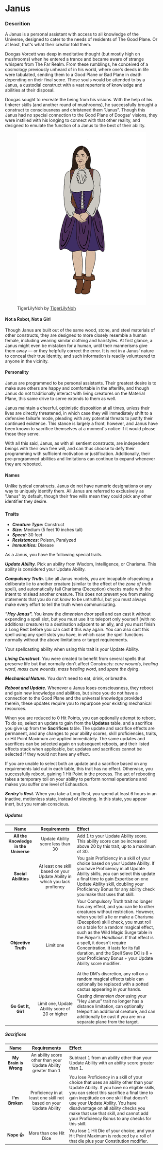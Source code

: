 # Janus

### Descrition

A Janus is a personal assistant with access to all knowledge of the Universe, designed to cater to the needs of residents of The Good Plane. Or at least, that's what their creator told them.

Doogas Vorcett was deep in meditative thought (but mostly high on mushrooms) when he entered a trance and became aware of strange whispers from The Far Realm. From these rumblings, he conceived of a cosmology previously unheard of in his world, where one's deeds in life were tabulated, sending them to a Good Plane or Bad Plane in death depending on their final score. These souls would be attended to by a Janus, a custodial construct with a vast repertorie of knowledge and abilities at their disposal.

Doogas sought to recreate the being from his visions. With the help of his tinkerer skills (and another round of mushrooms), he successfully brought a construct to consciousness and christened them "Janus". Though this Janus had no special connection to the Good Plane of Doogas' visions, they were instilled with his longing to connect with that other reality, and designed to emulate the function of a Janus to the best of their ability.

<figure>
  <img src="janus-tigerlilynoh.png" alt="Drawing of a humanoid figure resembling D'Arcy Carden from The Good Place with a gray blouse, purple corset and dress, and brown boots. Their skin has seams indicating that it's artificial and stitched together from separate components." />
  <figcaption>TigerLilyNoh by <a href="https://tigerlilynoh.tumblr.com">TigerLilyNoh</a></figcaption>
</figure>

#### Not a Robot, Not a Girl

Though Janus are built out of the same wood, stone, and steel materials of other constructs, they are designed to more closely resemble a human female, including wearing similar clothing and hairstyles. At first glance, a Janus might even be mistaken for a human, until their mannerisms give them away — or they helpfully correct the error. It is not in a Janus' nature to conceal their true identity, and such information is readily volunteered to anyone in the vicinity.

#### Personality

Janus are programmed to be personal assistants. Their greatest desire is to make sure others are happy and comfortable in the afterlife, and though Janus do not traditionally interact with living creatures on the Material Plane, this same drive to serve extends to them as well.

Janus maintain a cheerful, optimistic disposition at all times, unless their lives are directly threatened, in which case they will immediately shift to a defensive failsafe mode, pleading with any potential threats to justify their continued existence. This stance is largely a front, however, and Janus have been known to sacrifice themselves at a moment's notice if it would please those they serve.

With all this said, Janus, as with all sentient constructs, are independent beings with their own free will, and can thus choose to defy their programming with sufficient motivation or justification. Additionally, their pre-programmed abilities and limitations can continue to expand whenever they are rebooted.

#### Names

Unlike typical constructs, Janus do not have numeric designations or any way to uniquely identify them. All Janus are referred to exclusively as "Janus" by default, though their free wills mean they could pick any other identifier they desire.

### Traits

- _**Creature Type:**_ Construct
- _**Size:**_ Medium (5 feet 10 inches tall)
- _**Speed:**_ 30 feet
- _**Resistances:**_ Poison, Paralyzed
- _**Immunities:**_ Disease

As a Janus, you have the following special traits.

_**Update Ability.**_ Pick an ability from Wisdom, Intelligence, or Charisma. This ability is considered your Update Ability.

_**Compulsory Truth.**_ Like all Janus models, you are incapable ofspeaking a deliberate lie to another creature (similar to the effect of the _zone of truth_ spell), and automatically fail Charisma (Deception) checks made with the intent to mislead another creature. This does not prevent you from making statements that you do not _know_ to be untruthful, but you must always make every effort to tell the truth when communicating.

_**"Hey Janus".**_ You know the _dimension door_ spell and can cast it without expending a spell slot, but you must use it to teleport only yourself (with no additional creature) to a destination adjacent to an ally, and you must finish a Long Rest before you can cast it this way again. You can also cast this spell using any spell slots you have, in which case the spell functions normally without the above limitations or target requirements.

Your spellcasting ability when using this trait is your Update Ability.

_**Living Construct.**_ You were created to benefit from several spells that preserve life but that normally don't affect Constructs: _cure wounds_, _healing word_, _mass cure wounds_, _mass healing word_, and _spare the dying_.

_**Mechanical Nature.**_ You don't need to eat, drink, or breathe.

_**Reboot and Update.**_ Whenever a Janus loses consciousness, they reboot and gain new knowledge and abilities, but since you do not have a connection to the Good Plane and the universal knowledge provided therein, these updates require you to repurpose your existing mechanical resources.

When you are reduced to 0 Hit Points, you can optionally attempt to reboot. To do so, select an update to gain from the **Updates** table, and a sacrifice you give up from the **Sacrifices** table. The update and sacrifice effects are permanent, and any changes to your ability scores, skill proficiencies, traits, or Hit Point Maximum are applied immediately. The same updates and sacrifices can be selected again on subsequent reboots, and their listed effects stack when applicable, but updates and sacrifices cannot be selected if they would not have any effect.

If you are unable to select both an update and a sacrifice based on any requirements laid out in each table, this trait has no effect. Otherwise, you successfully reboot, gaining 1 Hit Point in the process. The act of rebooting takes a temporary toll on your ability to perform normal operations and makes you suffer one level of Exhaustion.

_**Sentry's Rest.**_ When you take a Long Rest, you spend at least 6 hours in an inactive, motionless state, instead of sleeping. In this state, you appear inert, but you remain conscious.

##### Updates
| Name | Requirements | Effect |
|:-:|:-:|:-|
| **All the Knowledge in the Universe** | Update Ability score less than 30 | Add 1 to your Update Ability score. This ability score can be increased above 20 by this trait, up to a maximum of 30. |
| **Social Abilities** | At least one skill based on your Update Ability in which you lack profiency | You gain Proficiency in a skill of your choice based on your Update Ability. If you have Proficiency in all Update Ability skills, you can select this update a final time to gain Expertise on one Update Ability skill, doubling your Proficiency Bonus for any ability check you make that uses that skill. |
| **Objective Truth** | Limit one | Your Compulsory Truth trait no longer has any effect, and you can lie to other creatures without restriction. However, when you tell a lie or make a Charisma (Deception) skill check, you must roll on a table for a random magical effect, such as the Wild Magic Surge table in the _Player's Handbook_. If that effect is a spell, it doesn't require Concentration, it lasts for its full duration, and the Spell Save DC is 8 + your Proficiency Bonus + your Update Ability score modifier.<br /><br />At the DM's discretion, any roll on a random magical effects table can optionally be replaced with a potted cactus appearing in your hands. |
| **Go Get It, Girl** | Limit one, Update Ability score of 20 or higher | Casting _dimension door_ using your "Hey Janus" trait no longer has a distance limitation, can optionally teleport an additional creature, and can additionally be cast if you are on a separate plane from the target. |

##### Sacrifices
| Name | Requirements | Effect |
|:-:|:-:|:-|
| **My Brain is Wrong** | An ability score other than your Update Ability greater than 1 | Subtract 1 from an ability other than your Update Ability with an ability score greater than 1. |
| **I'm Broken** | Proficiency in at least one skill not based on your Update Ability | You lose Proficiency in a skill of your choice that uses an ability other than your Update Ability. If you have no eligible skills, you can select this sacrifice a final time to gain ineptitude on one skill that doesn't use your Update Ability. You have disadvantage on all ability checks you make that use that skill, and cannot add your Proficiency Bonus to any checks for this skill. |
| **Nope 👍** | More than one Hit Dice | You lose 1 Hit Die of your choice, and your Hit Point Maximum is reduced by a roll of that die plus your Constitution modifier. |
